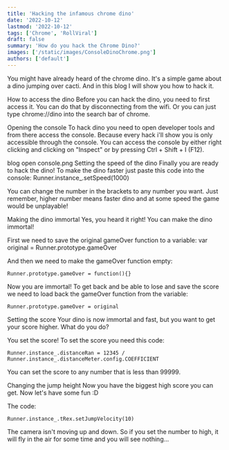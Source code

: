 ```yaml
---
title: 'Hacking the infamous chrome dino'
date: '2022-10-12'
lastmod: '2022-10-12'
tags: ['Chrome', 'RollViral']
draft: false
summary: 'How do you hack the Chrome Dino?'
images: ['/static/images/ConsoleDinoChrome.png']
authors: ['default']
---
```


You might have already heard of the chrome dino. It's a simple game about a dino jumping over cacti. And in this blog I will show you how to hack it.

How to access the dino
Before you can hack the dino, you need to first access it. You can do that by disconnecting from the wifi. Or you can just type chrome://dino into the search bar of chrome.

Opening the console
To hack dino you need to open developer tools and from there access the console. Because every hack i'll show you is only accessible through the console. You can access the console by either right clicking and clicking on "Inspect" or by pressing Ctrl + Shift + I (F12).

blog open console.png
Setting the speed of the dino
Finally you are ready to hack the dino! To make the dino faster just paste this code into the console: Runner.instance_.setSpeed(1000)

You can change the number in the brackets to any number you want. Just remember, higher number means faster dino and at some speed the game would be unplayable!

Making the dino immortal
Yes, you heard it right! You can make the dino immortal!

First we need to save the original gameOver function to a variable: var original = Runner.prototype.gameOver

And then we need to make the gameOver function empty: <pre><code>Runner.prototype.gameOver = function(){}</pre></code>

Now you are immortal! To get back and be able to lose and save the score we need to load back the gameOver function from the variable: <pre><code>Runner.prototype.gameOver = original</pre></code>

Setting the score
Your dino is now immortal and fast, but you want to get your score higher. What do you do?

You set the score! To set the score you need this code: <pre><code>Runner.instance_.distanceRan = 12345 / Runner.instance_.distanceMeter.config.COEFFICIENT</pre></code>

You can set the score to any number that is less than 99999.

Changing the jump height
Now you have the biggest high score you can get. Now let's have some fun :D

The code: <pre><code>Runner.instance_.tRex.setJumpVelocity(10)</pre></code>

The camera isn't moving up and down. So if you set the number to high, it will fly in the air for some time and you will see nothing...

